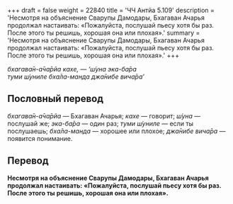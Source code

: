 +++
draft = false
weight = 22840
title = 'ЧЧ Антйа 5.109'
description = 'Несмотря на объяснение Сварупы Дамодары, Бхагаван Ачарья продолжал настаивать: «Пожалуйста, послушай пьесу хотя бы раз. После этого ты решишь, хорошая она или плохая».'
summary = 'Несмотря на объяснение Сварупы Дамодары, Бхагаван Ачарья продолжал настаивать: «Пожалуйста, послушай пьесу хотя бы раз. После этого ты решишь, хорошая она или плохая».'
+++

_бхагава̄н-а̄ча̄рйа кахе, — ‘ш́уна эка-ба̄ра  
туми ш́униле бха̄ла-манда джа̄нибе вича̄ра’_

## Пословный перевод

_бхагава̄н_\-_а̄ча̄рйа_ — Бхагаван Ачарья; _кахе_ — говорит; _ш́уна_ — послушай же; _эка_\-_ба̄ра_ — один раз; _туми_ _ш́униле_ — если ты послушаешь; _бха̄ла_\-_манда_ — хорошее или плохое; _джа̄нибе_ _вича̄ра_ — появится понимание.

## Перевод

**Несмотря на объяснение Сварупы Дамодары, Бхагаван Ачарья продолжал настаивать: «Пожалуйста, послушай пьесу хотя бы раз. После этого ты решишь, хорошая она или плохая».**
